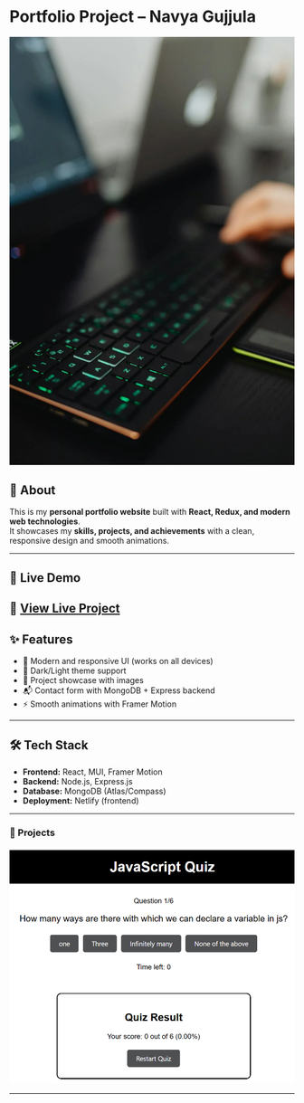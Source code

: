 #  Portfolio Project – Navya Gujjula

![Project Banner](public/bg.webp)

## 📌 About
This is my **personal portfolio website** built with **React, Redux, and modern web technologies**.  
It showcases my **skills, projects, and achievements** with a clean, responsive design and smooth animations.

---

## 🚀 Live Demo
🔗 [View Live Project](http://192.168.31.100:3000)
---

## ✨ Features
- 🎨 Modern and responsive UI (works on all devices)
- 🌙 Dark/Light theme support
- 📂 Project showcase with images
- 📬 Contact form with MongoDB + Express backend
- ⚡ Smooth animations with Framer Motion

---

## 🛠️ Tech Stack
- **Frontend:** React,  MUI, Framer Motion  
- **Backend:** Node.js, Express.js  
- **Database:** MongoDB (Atlas/Compass)  
- **Deployment:**  Netlify (frontend)

---




### 🔹 Projects
![Projects](public/JSquiz.png)

---


